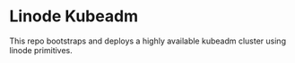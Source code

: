 # Linode Kubeadm

This repo bootstraps and deploys a highly available kubeadm cluster using 
linode primitives.
